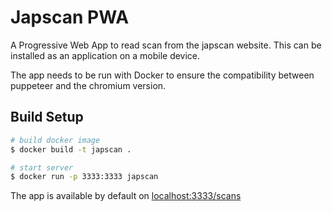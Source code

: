 # Japscan PWA

A Progressive Web App to read scan from the japscan website. This can be installed as an application on a mobile device.

The app needs to be run with Docker to ensure the compatibility between puppeteer and the chromium version.

## Build Setup

```bash
# build docker image
$ docker build -t japscan .

# start server
$ docker run -p 3333:3333 japscan
```

The app is available by default on [localhost:3333/scans](http://localhost:3333/scans)
